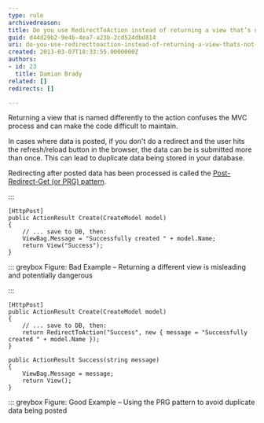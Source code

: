 ```yaml
---
type: rule
archivedreason: 
title: Do you use RedirectToAction instead of returning a view that’s not named the same as the action?
guid: d44d29b2-9e4b-4ea7-a23b-2cd524dbd814
uri: do-you-use-redirecttoaction-instead-of-returning-a-view-thats-not-named-the-same-as-the-action
created: 2013-03-07T18:33:55.0000000Z
authors:
- id: 23
  title: Damian Brady
related: []
redirects: []

---
```


Returning a view that is named differently to the action confuses the MVC process and can make the code difficult to maintain.

<!--endintro-->

In cases where data is posted, if you don't do a redirect and the user hits the refresh/reload button in the browser, the data can be is submitted more than once. This can lead to duplicate data being stored in your database.

Redirecting after posted data has been processed is called the     [Post-Redirect-Get (or PRG) pattern](http&#58;//en.wikipedia.org/wiki/Post/Redirect/Get).



:::


```
[HttpPost]
public ActionResult Create(CreateModel model)
{
    // ... save to DB, then:
    ViewBag.Message = "Successfully created " + model.Name;
    return View("Success");
}
```


::: greybox
Figure: Bad Example – Returning a different view is misleading and potentially dangerous


:::


```
[HttpPost]
public ActionResult Create(CreateModel model)
{
    // ... save to DB, then:
    return RedirectToAction("Success", new { message = "Successfully created " + model.Name });
}

public ActionResult Success(string message)
{
    ViewBag.Message = message;
    return View();
}
```


::: greybox
Figure: Good Example – Using the PRG pattern to avoid duplicate data being posted
